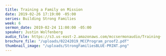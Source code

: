 ```yaml
---
title: Training a Family on Mission
date: 2019-02-26 17:19:00 -05:00
series: Building Strong Families
week: 6
sermon_date: 2019-02-24 11:00:00 -05:00
speaker: Justin Wolfenberg
audio_file: https://s3.us-east-2.amazonaws.com/mccsermonaudio/Training+of+a+Family+on+Mission.lite.mp3
brochure_file: "/uploads/02242019_MCCProgram_proof2.pdf"
thumbnail_image: "/uploads/StrongFamiliesBLUE-PRINT.png"
---
```


